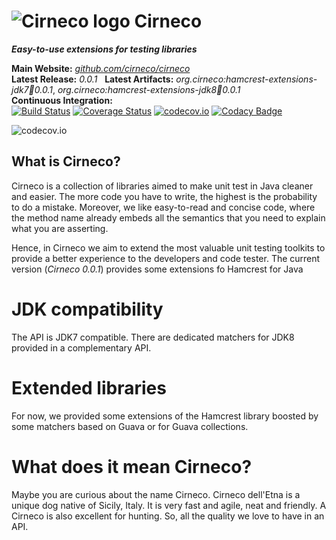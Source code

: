 # ![Cirneco logo](https://raw.github.com/cirneco/cirneco/master/Cirneco.png) Cirneco

***Easy-to-use extensions for testing libraries***

**Main Website:** *[github.com/cirneco/cirneco](http://github.com/cirneco/cirneco/)*
<br /> **Latest Release:** *0.0.1* &nbsp;
**Latest Artifacts:** *org.cirneco:hamcrest-extensions-jdk7:jar:0.0.1*, *org.cirneco:hamcrest-extensions-jdk8:jar:0.0.1* <br />
**Continuous Integration:** <br />
[![Build Status](https://travis-ci.org/cirneco/cirneco.svg?branch=master)](https://travis-ci.org/cirneco/cirneco) [![Coverage Status](https://coveralls.io/repos/cirneco/cirneco/badge.svg?branch=master&service=github)](https://coveralls.io/github/cirneco/cirneco?branch=master) [![codecov.io](https://codecov.io/github/cirneco/cirneco/coverage.svg?branch=master)](https://codecov.io/github/cirneco/cirneco?branch=master)
[![Codacy Badge](https://api.codacy.com/project/badge/grade/7a4364b93df6473fb18a597e900edceb)](https://www.codacy.com/app/roberto-trunfio/cirneco)

![codecov.io](https://codecov.io/github/cirneco/cirneco/branch.svg?branch=master)

## What is Cirneco?

Cirneco is a collection of libraries aimed to make unit test in Java cleaner and easier.
The more code you have to write, the highest is the probability to do a mistake. Moreover,
we like easy-to-read and concise code, where the method name already embeds all the semantics that you
need to explain what you are asserting.

Hence, in Cirneco we aim to extend the most valuable unit testing toolkits to provide a better experience
to the developers and code tester.
The current version (*Cirneco 0.0.1*) provides some extensions fo Hamcrest for Java

# JDK compatibility
The API is JDK7 compatible.
There are dedicated matchers for JDK8 provided in a complementary API.


# Extended libraries
For now, we provided some extensions of the Hamcrest library boosted by some matchers based on Guava
or for Guava collections.






# What does it mean Cirneco?
Maybe you are curious about the name Cirneco. Cirneco dell'Etna is a unique dog native of Sicily, Italy.
It is very fast and agile, neat and friendly. A Cirneco is also excellent for hunting. So, all the quality
we love to have in an API.
